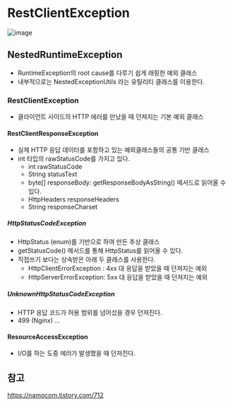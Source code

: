 # RestClientException


![image](https://user-images.githubusercontent.com/46465928/195990705-a1ff6cf5-d9cd-4655-b4ef-c3f849c8362b.png)

## NestedRuntimeException
- RuntimeException의 root cause를 다루기 쉽게 래핑한 예외 클래스
- 내부적으로는 NestedExceptionUtils 라는 유틸리티 클래스를 이용한다.

### RestClientException
- 클라이언트 사이드의 HTTP 에러를 만났을 때 던져지는 기본 예외 클래스

#### RestClientResponseException
- 실제 HTTP 응답 데이터를 포함하고 있는 예외클래스들의 공통 기반 클래스
- int 타입의 rawStatusCode를 가지고 있다.
  - int rawStatusCode
  - String statusText
  - byte[] responseBody: getResponseBodyAsString() 메서드로 읽어올 수 있다.
  - HttpHeaders responseHeaders
  - String responseCharset

##### HttpStatusCodeException
- HttpStatus (enum)를 기반으로 하여 만든 추상 클래스
- getStatusCode() 메서드를 통해 HttpStatus를 읽어올 수 있다.
- 직접쓰기 보다는 상속받은 아래 두 클래스를 사용한다.
  - HttpClientErrorException : 4xx 대 응답을 받았을 때 던져지는 예외
  - HttpServerErrorException: 5xx 대 응답을 받았을 때 던져지는 예외

##### UnknownHttpStatusCodeException
- HTTP 응답 코드가 허용 범위를 넘어섰을 경우 던져진다.
- 499 (Nginx) ...

#### ResourceAccessException
- I/O를 하는 도중 에러가 발생했을 때 던져진다.

## 참고
https://namocom.tistory.com/712

